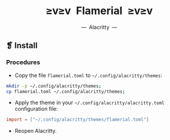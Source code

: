 <h1 align="center">≥v≥v&ensp;Flamerial&ensp;≥v≥v</h1>
<p align="center">—&ensp;Alacritty&ensp;—</p>

## ❡ Install

### Procedures

- Copy the file `flamerial.toml` to `~/.config/alacritty/themes`:

```zsh
mkdir -p ~/.config/alacritty/themes;
cp flamerial.toml ~/.config/alacritty/themes;
```

- Apply the theme in your `~/.config/alacritty/alacritty.toml` configuration file:

```toml
import = ["~/.config/alacritty/themes/flamerial.toml"]
```

- Reopen Alacritty.
